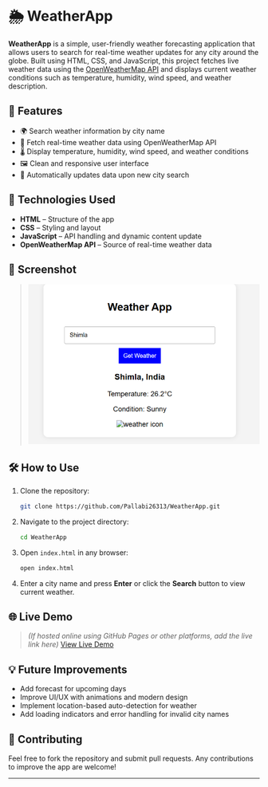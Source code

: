 # 🌦️ WeatherApp

**WeatherApp** is a simple, user-friendly weather forecasting application that allows users to search for real-time weather updates for any city around the globe. Built using HTML, CSS, and JavaScript, this project fetches live weather data using the [OpenWeatherMap API](https://openweathermap.org/api) and displays current weather conditions such as temperature, humidity, wind speed, and weather description.

## 🔧 Features

* 🌍 Search weather information by city name
* 📡 Fetch real-time weather data using OpenWeatherMap API
* 🌡️ Display temperature, humidity, wind speed, and weather conditions
* 🖼️ Clean and responsive user interface
* 🔄 Automatically updates data upon new city search

## 🚀 Technologies Used

* **HTML** – Structure of the app
* **CSS** – Styling and layout
* **JavaScript** – API handling and dynamic content update
* **OpenWeatherMap API** – Source of real-time weather data

## 📸 Screenshot

> ![WeatherApp Screenshot](Screenshot.png)

## 🛠️ How to Use

1. Clone the repository:

   ```bash
   git clone https://github.com/Pallabi26313/WeatherApp.git
   ```
2. Navigate to the project directory:

   ```bash
   cd WeatherApp
   ```
3. Open `index.html` in any browser:

   ```bash
   open index.html
   ```
4. Enter a city name and press **Enter** or click the **Search** button to view current weather.

## 🌐 Live Demo

> *(If hosted online using GitHub Pages or other platforms, add the live link here)*
> [View Live Demo](#)

## 💡 Future Improvements

* Add forecast for upcoming days
* Improve UI/UX with animations and modern design
* Implement location-based auto-detection for weather
* Add loading indicators and error handling for invalid city names

## 🤝 Contributing

Feel free to fork the repository and submit pull requests. Any contributions to improve the app are welcome!

---
